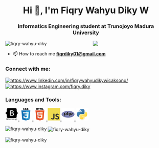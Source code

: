 <h1 align="center">Hi 👋, I'm Fiqry Wahyu Diky W</h1>
<h3 align="center">Informatics Engineering student at Trunojoyo Madura University</h3>
<img src="https://media2.giphy.com/media/Ll22OhMLAlVDb8UQWe/giphy.gif" align="right" width ="230">

<p align="left"> <img src="https://komarev.com/ghpvc/?username=fiqry-wahyu-diky&label=Profile%20views&color=0e75b6&style=flat" alt="fiqry-wahyu-diky" /> </p>

- 📫 How to reach me **fiqrdiky01@gmail.com**

<h3 align="left">Connect with me:</h3>
<p align="left">
<a href="https://linkedin.com/in/https://www.linkedin.com/in/fiqrywahyudikywicaksono/" target="blank"><img align="center" src="https://raw.githubusercontent.com/rahuldkjain/github-profile-readme-generator/master/src/images/icons/Social/linked-in-alt.svg" alt="https://www.linkedin.com/in/fiqrywahyudikywicaksono/" height="30" width="40" /></a>
<a href="https://instagram.com/https://www.instagram.com/fiqry.diky" target="blank"><img align="center" src="https://raw.githubusercontent.com/rahuldkjain/github-profile-readme-generator/master/src/images/icons/Social/instagram.svg" alt="https://www.instagram.com/fiqry.diky" height="30" width="40" /></a>
</p>



<h3 align="left">Languages and Tools:</h3>
<p align="left"> <a href="https://getbootstrap.com" target="_blank" rel="noreferrer"> <img src="https://raw.githubusercontent.com/devicons/devicon/master/icons/bootstrap/bootstrap-plain-wordmark.svg" alt="bootstrap" width="40" height="40"/> </a> <a href="https://www.w3schools.com/css/" target="_blank" rel="noreferrer"> <img src="https://raw.githubusercontent.com/devicons/devicon/master/icons/css3/css3-original-wordmark.svg" alt="css3" width="40" height="40"/> </a> <a href="https://www.w3.org/html/" target="_blank" rel="noreferrer"> <img src="https://raw.githubusercontent.com/devicons/devicon/master/icons/html5/html5-original-wordmark.svg" alt="html5" width="40" height="40"/> </a> <a href="https://developer.mozilla.org/en-US/docs/Web/JavaScript" target="_blank" rel="noreferrer"> <img src="https://raw.githubusercontent.com/devicons/devicon/master/icons/javascript/javascript-original.svg" alt="javascript" width="40" height="40"/> </a> <a href="https://www.php.net" target="_blank" rel="noreferrer"> <img src="https://raw.githubusercontent.com/devicons/devicon/master/icons/php/php-original.svg" alt="php" width="40" height="40"/> </a> <a href="https://www.python.org" target="_blank" rel="noreferrer"> <img src="https://raw.githubusercontent.com/devicons/devicon/master/icons/python/python-original.svg" alt="python" width="40" height="40"/> </a> </p>

<p><img align="left" src="https://github-readme-stats.vercel.app/api/top-langs?username=fiqry-wahyu-diky&show_icons=true&locale=en&layout=compact" alt="fiqry-wahyu-diky" /></p>

<p>&nbsp;<img align="center" src="https://github-readme-stats.vercel.app/api?username=fiqry-wahyu-diky&show_icons=true&locale=en" alt="fiqry-wahyu-diky" /></p>

<p><img align="center" src="https://github-readme-streak-stats.herokuapp.com/?user=fiqry-wahyu-diky&" alt="fiqry-wahyu-diky" /></p>
